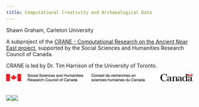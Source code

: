 ```yaml
---
title: Computational Creativity and Archaeological Data
---
```


Shawn Graham, Carleton University

A subproject of the [CRANE - Computational Research on the Ancient Near East project](https://crane.utoronto.ca/), supported by the Social Sciences and Humanities Research Council of Canada.

CRANE is led by Dr. Tim Harrison of the University of Toronto.

![](https://raw.githubusercontent.com/bonetrade/bonetrade.github.io/master/_footer_files/SSHRC-CRSH_FIP.jpg)
<br><br><br>![](https://crane.utoronto.ca/images/university%20of%20toronto%20logo.png)![](https://crane.utoronto.ca/images/pasted%20image%20516x355.jpg)
